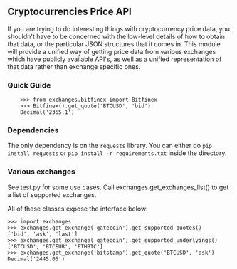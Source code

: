 Cryptocurrencies Price API
----------------------------------------------------------------------

If you are trying to do interesting things with cryptocurrency price data,
you shouldn't have to be concerned with the low-level details of how
to obtain that data, or the particular JSON structures that it comes in.
This module will provide a unified way of getting price data from various
exchanges which have publicly available API's, as well as a unified
representation of that data rather than exchange specific ones.

### Quick Guide

        >>> from exchanges.bitfinex import Bitfinex
        >>> Bitfinex().get_quote('BTCUSD', 'bid')
        Decimal('2355.1')

### Dependencies

The only dependency is on the `requests` library. You can either
do `pip install requests` or `pip install -r requirements.txt` inside the
directory.

### Various exchanges

See test.py for some use cases. Call exchanges.get_exchanges_list() to get a list of supported exchanges.

All of these classes expose the interface below:

	>>> import exchanges
	>>> exchanges.get_exchange('gatecoin').get_supported_quotes()
	['bid', 'ask', 'last']	
	>>> exchanges.get_exchange('gatecoin').get_supported_underlyings()
	['BTCUSD', 'BTCEUR', 'ETHBTC']
	>>> exchanges.get_exchange('bitstamp').get_quote('BTCUSD', 'ask')
	Decimal('2445.05')
